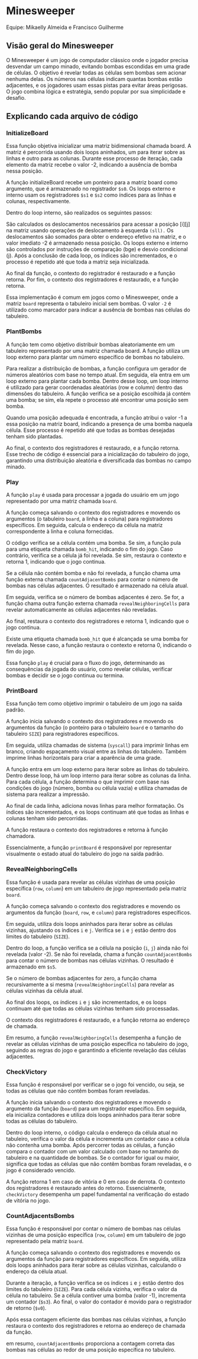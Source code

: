 # Minesweeper

Equipe: Mikaelly Almeida e Francisco Guilherme 


## Visão geral do Minesweeper
O Minesweeper é um jogo de computador clássico onde o jogador precisa desvendar um campo minado, evitando bombas escondidas em uma grade de células. O objetivo é revelar todas as células sem bombas sem acionar nenhuma delas. Os números nas células indicam quantas bombas estão adjacentes, e os jogadores usam essas pistas para evitar áreas perigosas. O jogo combina lógica e estratégia, sendo popular por sua simplicidade e desafio.

## Explicando cada arquivo de código
### InitializeBoard
Essa função objetiva inicializar uma matriz bidimensional chamada board. A matriz é percorrida usando dois loops aninhados, um para iterar sobre as linhas e outro para as colunas. Durante esse processo de iteração, cada elemento da matriz recebe o valor -2, indicando a ausência de bomba nessa posição.

A função initializeBoard recebe um ponteiro para a matriz board como argumento, que é armazenado no registrador `$s0`. Os loops externo e interno usam os registradores `$s1` e `$s2` como índices para as linhas e colunas, respectivamente.

Dentro do loop interno, são realizados os seguintes passos:

São calculados os deslocamentos necessários para acessar a posição [i][j] na matriz usando operações de deslocamento à esquerda `(sll).`
Os deslocamentos são somados para obter o endereço efetivo na matriz, e o valor imediato -2 é armazenado nessa posição.
Os loops externo e interno são controlados por instruções de comparação (bge) e desvio condicional (j). Após a conclusão de cada loop, os índices são incrementados, e o processo é repetido até que toda a matriz seja inicializada.

Ao final da função, o contexto do registrador é restaurado e a função retorna.
Por fim, o contexto dos registradores é restaurado, e a função retorna.

Essa implementação é comum em jogos como o Minesweeper, onde a matriz `board` representa o tabuleiro inicial sem bombas. O valor `-2` é utilizado como marcador para indicar a ausência de bombas nas células do tabuleiro.


### PlantBombs
A função tem como objetivo distribuir bombas aleatoriamente em um tabuleiro representado por uma matriz chamada board. A função utiliza um loop externo para plantar um número específico de bombas no tabuleiro.

Para realizar a distribuição de bombas, a função configura um gerador de números aleatórios com base no tempo atual. Em seguida, ela entra em um loop externo para plantar cada bomba. Dentro desse loop, um loop interno é utilizado para gerar coordenadas aleatórias (row e column) dentro das dimensões do tabuleiro. A função verifica se a posição escolhida já contém uma bomba; se sim, ela repete o processo até encontrar uma posição sem bomba.

Quando uma posição adequada é encontrada, a função atribui o valor -1 a essa posição na matriz board, indicando a presença de uma bomba naquela célula. Esse processo é repetido até que todas as bombas desejadas tenham sido plantadas.

Ao final, o contexto dos registradores é restaurado, e a função retorna. Esse trecho de código é essencial para a inicialização do tabuleiro do jogo, garantindo uma distribuição aleatória e diversificada das bombas no campo minado.

### Play
A função `play` é usada para processar a jogada do usuário em um jogo representado por uma matriz chamada `board`.

A função começa salvando o contexto dos registradores e movendo os argumentos (o tabuleiro `board`, a linha e a coluna) para registradores específicos. Em seguida, calcula o endereço da célula na matriz correspondente à linha e coluna fornecidas.

O código verifica se a célula contém uma bomba. Se sim, a função pula para uma etiqueta chamada `bomb_hit`, indicando o fim do jogo. Caso contrário, verifica se a célula já foi revelada. Se sim, restaura o contexto e retorna 1, indicando que o jogo continua.

Se a célula não contém bomba e não foi revelada, a função chama uma função externa chamada `countAdjacentBombs` para contar o número de bombas nas células adjacentes. O resultado é armazenado na célula atual.

Em seguida, verifica se o número de bombas adjacentes é zero. Se for, a função chama outra função externa chamada `revealNeighboringCells` para revelar automaticamente as células adjacentes não reveladas.

Ao final, restaura o contexto dos registradores e retorna 1, indicando que o jogo continua.

Existe uma etiqueta chamada `bomb_hit` que é alcançada se uma bomba for revelada. Nesse caso, a função restaura o contexto e retorna 0, indicando o fim do jogo.

Essa função `play` é crucial para o fluxo do jogo, determinando as consequências da jogada do usuário, como revelar células, verificar bombas e decidir se o jogo continua ou termina.


### PrintBoard 
Essa função tem como objetivo imprimir o tabuleiro de um jogo na saída padrão.

A função inicia salvando o contexto dos registradores e movendo os argumentos da função (o ponteiro para o tabuleiro `board` e o tamanho do tabuleiro `SIZE`) para registradores específicos.

Em seguida, utiliza chamadas de sistema (`syscall`) para imprimir linhas em branco, criando espaçamento visual entre as linhas do tabuleiro. Também imprime linhas horizontais para criar a aparência de uma grade.

A função entra em um loop externo para iterar sobre as linhas do tabuleiro. Dentro desse loop, há um loop interno para iterar sobre as colunas da linha. Para cada célula, a função determina o que imprimir com base nas condições do jogo (número, bomba ou célula vazia) e utiliza chamadas de sistema para realizar a impressão.

Ao final de cada linha, adiciona novas linhas para melhor formatação. Os índices são incrementados, e os loops continuam até que todas as linhas e colunas tenham sido percorridas.

A função restaura o contexto dos registradores e retorna à função chamadora.

Essencialmente, a função `printBoard` é responsável por representar visualmente o estado atual do tabuleiro do jogo na saída padrão.

### RevealNeighboringCells
Essa função é usada para revelar as células vizinhas de uma posição específica (`row`, `column`) em um tabuleiro de jogo representado pela matriz `board`.

A função começa salvando o contexto dos registradores e movendo os argumentos da função (`board`, `row`, e `column`) para registradores específicos.

Em seguida, utiliza dois loops aninhados para iterar sobre as células vizinhas, ajustando os índices `i` e `j`. Verifica se `i` e `j` estão dentro dos limites do tabuleiro (`SIZE`).

Dentro do loop, a função verifica se a célula na posição (`i`, `j`) ainda não foi revelada (valor -2). Se não foi revelada, chama a função `countAdjacentBombs` para contar o número de bombas nas células vizinhas. O resultado é armazenado em `$s5`.

Se o número de bombas adjacentes for zero, a função chama recursivamente a si mesma (`revealNeighboringCells`) para revelar as células vizinhas da célula atual.

Ao final dos loops, os índices `i` e `j` são incrementados, e os loops continuam até que todas as células vizinhas tenham sido processadas.

O contexto dos registradores é restaurado, e a função retorna ao endereço de chamada.

Em resumo, a função `revealNeighboringCells` desempenha a função de revelar as células vizinhas de uma posição específica no tabuleiro do jogo, seguindo as regras do jogo e garantindo a eficiente revelação das células adjacentes.


### CheckVictory
Essa função é responsável por verificar se o jogo foi vencido, ou seja, se todas as células que não contêm bombas foram reveladas. 

A função inicia salvando o contexto dos registradores e movendo o argumento da função (`board`) para um registrador específico. Em seguida, ela inicializa contadores e utiliza dois loops aninhados para iterar sobre todas as células do tabuleiro.

Dentro do loop interno, o código calcula o endereço da célula atual no tabuleiro, verifica o valor da célula e incrementa um contador caso a célula não contenha uma bomba. Após percorrer todas as células, a função compara o contador com um valor calculado com base no tamanho do tabuleiro e na quantidade de bombas. Se o contador for igual ou maior, significa que todas as células que não contêm bombas foram reveladas, e o jogo é considerado vencido.

A função retorna 1 em caso de vitória e 0 em caso de derrota. O contexto dos registradores é restaurado antes do retorno. Essencialmente, `checkVictory` desempenha um papel fundamental na verificação do estado de vitória no jogo.


### CountAdjacentsBombs
Essa função é responsável por contar o número de bombas nas células vizinhas de uma posição específica (`row`, `column`) em um tabuleiro de jogo representado pela matriz `board`.

A função começa salvando o contexto dos registradores e movendo os argumentos da função para registradores específicos. Em seguida, utiliza dois loops aninhados para iterar sobre as células vizinhas, calculando o endereço da célula atual.

Durante a iteração, a função verifica se os índices `i` e `j` estão dentro dos limites do tabuleiro (`SIZE`). Para cada célula vizinha, verifica o valor da célula no tabuleiro. Se a célula contiver uma bomba (valor -1), incrementa um contador (`$s3`). Ao final, o valor do contador é movido para o registrador de retorno (`$v0`).

Após essa contagem eficiente das bombas nas células vizinhas, a função restaura o contexto dos registradores e retorna ao endereço de chamada da função.

em resumo, `countAdjacentBombs` proporciona a contagem correta das bombas nas células ao redor de uma posição específica no tabuleiro.
